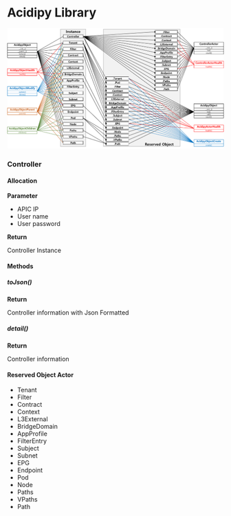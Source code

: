 # Acidipy Library

![Inheritance](Inheritance.png)

### Controller

#### Allocation

**Parameter**

- APIC IP
- User name
- User password

**Return**

Controller Instance

#### Methods

##### toJson()

**Return**

Controller information with Json Formatted

##### detail()

**Return**

Controller information

#### Reserved Object Actor

- Tenant
- Filter
- Contract
- Context
- L3External
- BridgeDomain
- AppProfile
- FilterEntry
- Subject
- Subnet
- EPG
- Endpoint
- Pod
- Node
- Paths
- VPaths
- Path







	
